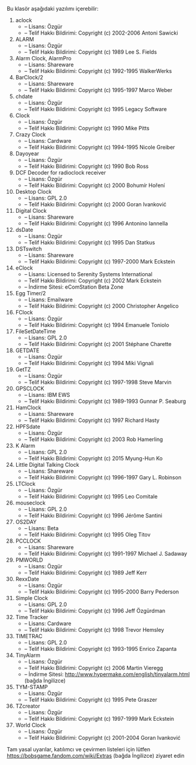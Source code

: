 Bu klasör aşağıdaki yazılımı içerebilir:

1. aclock
   - – Lisans: Özgür
   - – Telif Hakkı Bildirimi: Copyright (c) 2002-2006 Antoni Sawicki
2. ALARM
   - – Lisans: Özgür
   - – Telif Hakkı Bildirimi: Copyright (c) 1989 Lee S. Fields
3. Alarm Clock, AlarmPro
   - – Lisans: Shareware
   - – Telif Hakkı Bildirimi: Copyright (c) 1992-1995 WalkerWerks
4. BarClock/2
   - – Lisans: Shareware
   - – Telif Hakkı Bildirimi: Copyright (c) 1995-1997 Marco Weber
5. chdate
   - – Lisans: Özgür
   - – Telif Hakkı Bildirimi: Copyright (c) 1995 Legacy Software
6. Clock
   - – Lisans: Özgür
   - – Telif Hakkı Bildirimi: Copyright (c) 1990 Mike Pitts
7. Crazy Clock
   - – Lisans: Cardware
   - – Telif Hakkı Bildirimi: Copyright (c) 1994-1995 Nicole Greiber
8. Dayoyear
   - – Lisans: Özgür
   - – Telif Hakkı Bildirimi: Copyright (c) 1990 Bob Ross
9. DCF Decoder for radioclock receiver
   - – Lisans: Özgür
   - – Telif Hakkı Bildirimi: Copyright (c) 2000 Bohumír Hoření
10. Desktop Clock
    - – Lisans: GPL 2.0
    - – Telif Hakkı Bildirimi: Copyright (c) 2000 Goran Ivanković
11. Digital Clock
    - – Lisans: Shareware
    - – Telif Hakkı Bildirimi: Copyright (c) 1996 Antonino Iannella
12. dsDate
    - – Lisans: Özgür
    - – Telif Hakkı Bildirimi: Copyright (c) 1995 Dan Statkus
13. DSTswitch
    - – Lisans: Shareware
    - – Telif Hakkı Bildirimi: Copyright (c) 1997-2000 Mark Eckstein
14. eClock
    - – Lisans: Licensed to Serenity Systems International
    - – Telif Hakkı Bildirimi: Copyright (c) 2002 Mark Eckstein
    - – İndirme Sitesi: eComStation Beta Zone
15. Egg Timer/2
    - – Lisans: Emailware
    - – Telif Hakkı Bildirimi: Copyright (c) 2000 Christopher Angelico
16. FClock
    - – Lisans: Özgür
    - – Telif Hakkı Bildirimi: Copyright (c) 1994 Emanuele Toniolo
17. FileSetDateTime
    - – Lisans: GPL 2.0
    - – Telif Hakkı Bildirimi: Copyright (c) 2001 Stéphane Charette
18. GETDATE
    - – Lisans: Özgür
    - – Telif Hakkı Bildirimi: Copyright (c) 1994 Miki Vignali
19. GetTZ
    - – Lisans: Özgür
    - – Telif Hakkı Bildirimi: Copyright (c) 1997-1998 Steve Marvin
20. GPSCLOCK
    - – Lisans: IBM EWS
    - – Telif Hakkı Bildirimi: Copyright (c) 1989-1993 Gunnar P. Seaburg
21. HamClock
    - – Lisans: Shareware
    - – Telif Hakkı Bildirimi: Copyright (c) 1997 Richard Hasty
22. HPFSdate
    - – Lisans: Özgür
    - – Telif Hakkı Bildirimi: Copyright (c) 2003 Rob Hamerling
23. K Alarm
    - – Lisans: GPL 2.0
    - – Telif Hakkı Bildirimi: Copyright (c) 2015 Myung-Hun Ko
24. Little Digital Talking Clock
    - – Lisans: Shareware
    - – Telif Hakkı Bildirimi: Copyright (c) 1996-1997 Gary L. Robinson
25. LTClock
    - – Lisans: Özgür
    - – Telif Hakkı Bildirimi: Copyright (c) 1995 Leo Comitale
26. mouseclock
    - – Lisans: GPL 2.0
    - – Telif Hakkı Bildirimi: Copyright (c) 1996 Jérôme Santini
27. OS2DAY
    - – Lisans: Beta
    - – Telif Hakkı Bildirimi: Copyright (c) 1995 Oleg Titov
28. PCCLOCK
    - – Lisans: Shareware
    - – Telif Hakkı Bildirimi: Copyright (c) 1991-1997 Michael J. Sadaway
29. PMWORLD
    - – Lisans: Özgür
    - – Telif Hakkı Bildirimi: Copyright (c) 1989 Jeff Kerr
30. RexxDate
    - – Lisans: Özgür
    - – Telif Hakkı Bildirimi: Copyright (c) 1995-2000 Barry Pederson
31. Simple Clock
    - – Lisans: GPL 2.0
    - – Telif Hakkı Bildirimi: Copyright (c) 1996 Jeff Özgürdman
32. Time Tracker
    - – Lisans: Cardware
    - – Telif Hakkı Bildirimi: Copyright (c) 1998 Trevor Hemsley
33. TIMETRAC
    - – Lisans: GPL 2.0
    - – Telif Hakkı Bildirimi: Copyright (c) 1993-1995 Enrico Zapanta
34. TinyAlarm
    - – Lisans: Özgür
    - – Telif Hakkı Bildirimi: Copyright (c) 2006 Martin Vieregg
    - – İndirme Sitesi: http://www.hypermake.com/english/tinyalarm.html (bağda İngilizce)
35. TYM-STAMP
    - – Lisans: Özgür
    - – Telif Hakkı Bildirimi: Copyright (c) 1995 Pete Graszer
36. TZcreator
    - – Lisans: Özgür
    - – Telif Hakkı Bildirimi: Copyright (c) 1997-1999 Mark Eckstein
37. World Clock
    - – Lisans: Özgür
    - – Telif Hakkı Bildirimi: Copyright (c) 2001-2004 Goran Ivanković

Tam yasal uyarılar, katılımcı ve çevirmen listeleri için lütfen https://bobsgame.fandom.com/wiki/Extras (bağda İngilizce) ziyaret edin
